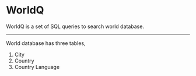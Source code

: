 # WorldQ
WorldQ is a set of SQL queries to search world database.
________________________________________________________
World database has three tables,
1. City
2. Country
3. Country Language

